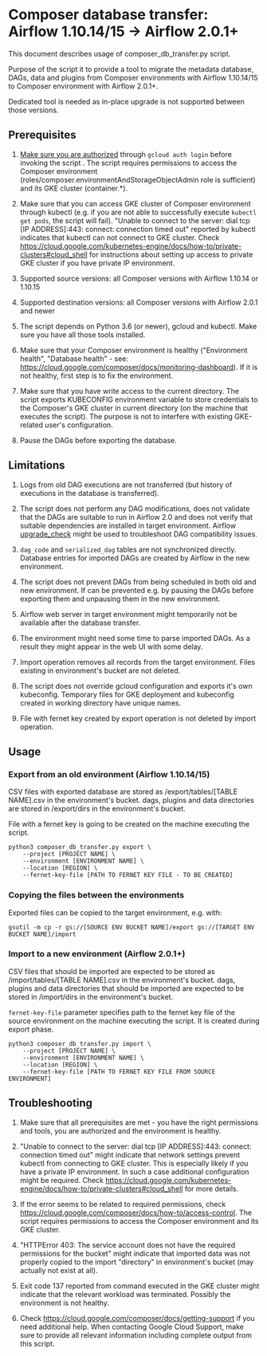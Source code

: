 # Composer database transfer: Airflow 1.10.14/15 -> Airflow 2.0.1+

This document describes usage of composer_db_transfer.py script.

Purpose of the script it to provide a tool to migrate the metadata database,
DAGs, data and plugins from Composer environments with Airflow 1.10.14/15 to
Composer environment with Airflow 2.0.1+.

Dedicated tool is needed as in-place upgrade is not supported between those
versions.

## Prerequisites

1.  [Make sure you are authorized](https://cloud.google.com/sdk/gcloud/reference/auth/login) through `gcloud auth login` before invoking the
    script . The
    script requires permissions to access the Composer environment
    (roles/composer.environmentAndStorageObjectAdmin role is sufficient) and its
    GKE cluster (container.*).

1.  Make sure that you can access GKE cluster of Composer environment through
    kubectl (e.g. if you are not able to successfully execute
    `kubectl get pods`, the script will fail). "Unable to connect to the server:
    dial tcp [IP ADDRESS]:443: connect: connection timed out" reported by
    kubectl indicates that kubectl can not connect to GKE cluster. Check
    https://cloud.google.com/kubernetes-engine/docs/how-to/private-clusters#cloud_shell
    for instructions about setting up access to private GKE cluster if you have
    private IP environment.

1.  Supported source versions: all Composer versions with Airflow 1.10.14 or
    1.10.15

1.  Supported destination versions: all Composer versions with Airflow 2.0.1 and
    newer

1.  The script depends on Python 3.6 (or newer), gcloud and kubectl. Make sure
    you have all those tools installed.

1.  Make sure that your Composer environment is healthy ("Environment health",
    "Database health" - see:
    https://cloud.google.com/composer/docs/monitoring-dashboard). If it is not
    healthy, first step is to fix the environment.

1.  Make sure that you have write access to the current directory. The script
    exports KUBECONFIG environment variable to store credentials to the
    Composer's GKE cluster in current directory (on the machine that executes
    the script). The purpose is not to interfere with existing GKE-related
    user's configuration.

1.  Pause the DAGs before exporting the database.

## Limitations

1.  Logs from old DAG executions are not transferred (but history of executions
    in the database is transferred).

1.  The script does not perform any DAG modifications, does not validate that
    the DAGs are suitable to run in Airflow 2.0 and does not verify that
    suitable dependencies are installed in target environment. Airflow
    [upgrade_check](https://airflow.apache.org/docs/apache-airflow/stable/upgrade-check.html)
    might be used to troubleshoot DAG compatibility issues.

1.  `dag_code` and `serialized_dag` tables are not synchronized directly.
    Database entries for imported DAGs are created by Airflow in the new
    environment.

1.  The script does not prevent DAGs from being scheduled in both old and new
    environment. If can be prevented e.g. by pausing the DAGs before exporting
    them and unpausing them in the new environment.

1.  Airflow web server in target environment might temporarily not be available
    after the database transfer.

1.  The environment might need some time to parse imported DAGs. As a result
    they might appear in the web UI with some delay.

1.  Import operation removes all records from the target environment. Files
    existing in environment's bucket are not deleted.

1.  The script does not override gcloud configuration and exports it's own
    kubeconfig. Temporary files for GKE deployment and kubeconfig created in
    working directory have unique names.

1.  File with fernet key created by export operation is not deleted by import
    operation.

## Usage

### Export from an old environment (Airflow 1.10.14/15)

CSV files with exported database are stored as /export/tables/[TABLE NAME].csv
in the environment's bucket. dags, plugins and data directories are stored in
/export/dirs in the environment's bucket.

File with a fernet key is going to be created on the machine executing the
script.

```
python3 composer_db_transfer.py export \
    --project [PROJECT NAME] \
    --environment [ENVIRONMENT NAME] \
    --location [REGION] \
    --fernet-key-file [PATH TO FERNET KEY FILE - TO BE CREATED]
```

### Copying the files between the environments

Exported files can be copied to the target environment, e.g. with:

```
gsutil -m cp -r gs://[SOURCE ENV BUCKET NAME]/export gs://[TARGET ENV BUCKET NAME]/import
```

### Import to a new environment (Airflow 2.0.1+)

CSV files that should be imported are expected to be stored as
/import/tables/[TABLE NAME].csv in the environment's bucket. dags, plugins and
data directories that should be imported are expected to be stored in
/import/dirs in the environment's bucket.

`fernet-key-file` parameter specifies path to the fernet key file of the source
environment on the machine executing the script. It is created during export
phase.

```
python3 composer_db_transfer.py import \
    --project [PROJECT NAME] \
    --environment [ENVIRONMENT NAME] \
    --location [REGION] \
    --fernet-key-file [PATH TO FERNET KEY FILE FROM SOURCE ENVIRONMENT]
```

## Troubleshooting

1.  Make sure that all prerequisites are met - you have the right permissions
    and tools, you are authorized and the environment is healthy.

1.  "Unable to connect to the server: dial tcp [IP ADDRESS]:443: connect:
    connection timed out" might indicate that network settings prevent kubectl
    from connecting to GKE cluster. This is especially likely if you have a
    private IP environment. In such a case additional configuration might be
    required. Check
    https://cloud.google.com/kubernetes-engine/docs/how-to/private-clusters#cloud_shell
    for more details.

1.  If the error seems to be related to required permissions, check
    https://cloud.google.com/composer/docs/how-to/access-control. The script
    requires permissions to access the Composer environment and its GKE cluster.

1.  "HTTPError 403: The service account does not have the required permissions
    for the bucket" might indicate that imported data was not properly copied to
    the import "directory" in environment's bucket (may actually not exist at
    all).

1.  Exit code 137 reported from command executed in the GKE cluster might
    indicate that the relevant workload was terminated. Possibly the environment
    is not healthy.

1.  Check https://cloud.google.com/composer/docs/getting-support if you need
    additional help. When contacting Google Cloud Support, make sure to provide
    all relevant information including complete output from this script.
